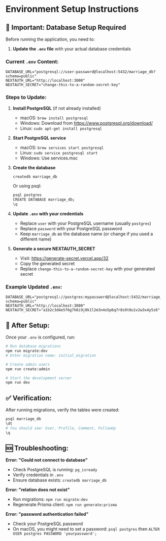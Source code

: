 # Environment Setup Instructions

## 📝 Important: Database Setup Required

Before running the application, you need to:

1. **Update the `.env` file** with your actual database credentials

### Current `.env` Content:
```
DATABASE_URL="postgresql://user:password@localhost:5432/marriage_db?schema=public"
NEXTAUTH_URL="http://localhost:3000"
NEXTAUTH_SECRET="change-this-to-a-random-secret-key"
```

### Steps to Update:

1. **Install PostgreSQL** (if not already installed)
   - macOS: `brew install postgresql`
   - Windows: Download from https://www.postgresql.org/download/
   - Linux: `sudo apt-get install postgresql`

2. **Start PostgreSQL service**
   - macOS: `brew services start postgresql`
   - Linux: `sudo service postgresql start`
   - Windows: Use services.msc

3. **Create the database**
   ```bash
   createdb marriage_db
   ```
   
   Or using psql:
   ```bash
   psql postgres
   CREATE DATABASE marriage_db;
   \q
   ```

4. **Update `.env` with your credentials**
   - Replace `user` with your PostgreSQL username (usually `postgres`)
   - Replace `password` with your PostgreSQL password
   - Keep `marriage_db` as the database name (or change if you used a different name)

5. **Generate a secure NEXTAUTH_SECRET**
   - Visit: https://generate-secret.vercel.app/32
   - Copy the generated secret
   - Replace `change-this-to-a-random-secret-key` with your generated secret

### Example Updated `.env`:
```
DATABASE_URL="postgresql://postgres:mypassword@localhost:5432/marriage_db?schema=public"
NEXTAUTH_URL="http://localhost:3000"
NEXTAUTH_SECRET="a1b2c3d4e5f6g7h8i9j0k1l2m3n4o5p6q7r8s9t0u1v2w3x4y5z6"
```

## 🚀 After Setup:

Once your `.env` is configured, run:

```bash
# Run database migrations
npm run migrate:dev
# Enter migration name: initial_migration

# Create admin users
npm run create:admin

# Start the development server
npm run dev
```

## ✅ Verification:

After running migrations, verify the tables were created:
```bash
psql marriage_db
\dt
# You should see: User, Profile, Comment, FollowUp
\q
```

## 🆘 Troubleshooting:

**Error: "Could not connect to database"**
- Check PostgreSQL is running: `pg_isready`
- Verify credentials in `.env`
- Ensure database exists: `createdb marriage_db`

**Error: "relation does not exist"**
- Run migrations: `npm run migrate:dev`
- Regenerate Prisma client: `npm run generate:prisma`

**Error: "password authentication failed"**
- Check your PostgreSQL password
- On macOS, you might need to set a password: `psql postgres` then `ALTER USER postgres PASSWORD 'yourpassword';`
